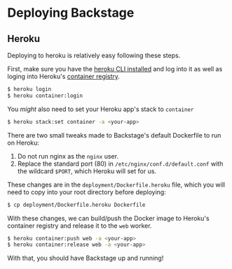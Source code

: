 # Deploying Backstage

## Heroku

Deploying to heroku is relatively easy following these steps.

First, make sure you have the [heroku CLI installed](https://devcenter.heroku.com/articles/heroku-cli) and log into it as well as loging into Heroku's [container registry](https://devcenter.heroku.com/articles/container-registry-and-runtime).

```bash
$ heroku login
$ heroku container:login
```

You _might_ also need to set your Heroku app's stack to `container`

```bash
$ heroku stack:set container -a <your-app>
```

There are two small tweaks made to Backstage's default Dockerfile to run on Heroku:

1. Do not run nginx as the `nginx` user.
2. Replace the standard port (80) in `/etc/nginx/conf.d/default.conf` with the wildcard `$PORT`, which Heroku will set for us.

These changes are in the `deployment/Dockerfile.heroku` file, which you will need to copy into your root directory before deploying:

```bash
$ cp deployment/Dockerfile.heroku Dockerfile
```

With these changes, we can build/push the Docker image to Heroku's container registry and release it to the `web` worker.

```bash
$ heroku container:push web -a <your-app>
$ heroku container:release web -a <your-app>
```

With that, you should have Backstage up and running!
